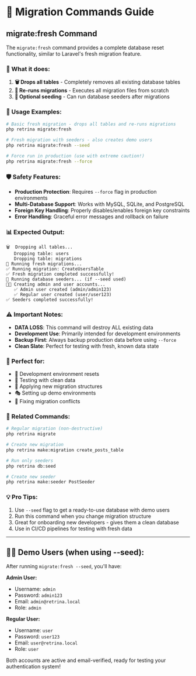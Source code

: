 
# 🔄 Migration Commands Guide

## migrate:fresh Command

The `migrate:fresh` command provides a complete database reset functionality, similar to Laravel's fresh migration feature.

### 🎯 What it does:

1. **🗑️ Drops all tables** - Completely removes all existing database tables
2. **🔄 Re-runs migrations** - Executes all migration files from scratch
3. **🌱 Optional seeding** - Can run database seeders after migrations

### 🚀 Usage Examples:

```bash
# Basic fresh migration - drops all tables and re-runs migrations
php retrina migrate:fresh

# Fresh migration with seeders - also creates demo users
php retrina migrate:fresh --seed

# Force run in production (use with extreme caution!)
php retrina migrate:fresh --force
```

### 🛡️ Safety Features:

- **Production Protection**: Requires `--force` flag in production environments
- **Multi-Database Support**: Works with MySQL, SQLite, and PostgreSQL
- **Foreign Key Handling**: Properly disables/enables foreign key constraints
- **Error Handling**: Graceful error messages and rollback on failure

### 📊 Expected Output:

```
🗑️  Dropping all tables...
   Dropping table: users
   Dropping table: migrations
🔄 Running fresh migrations...
✅ Running migration: CreateUsersTable
✅ Fresh migration completed successfully!
🌱 Running database seeders... (if --seed used)
🧑‍💼 Creating admin and user accounts...
   ✅ Admin user created (admin/admin123)
   ✅ Regular user created (user/user123)
✅ Seeders completed successfully!
```

### ⚠️ Important Notes:

- **DATA LOSS**: This command will destroy ALL existing data
- **Development Use**: Primarily intended for development environments
- **Backup First**: Always backup production data before using `--force`
- **Clean Slate**: Perfect for testing with fresh, known data state

### 🎯 Perfect for:

- 🔧 Development environment resets
- 🧪 Testing with clean data
- 📝 Applying new migration structures
- 🎭 Setting up demo environments
- 🔄 Fixing migration conflicts

### 🔗 Related Commands:

```bash
# Regular migration (non-destructive)
php retrina migrate

# Create new migration
php retrina make:migration create_posts_table

# Run only seeders
php retrina db:seed

# Create new seeder
php retrina make:seeder PostSeeder
```

### 💡 Pro Tips:

1. Use `--seed` flag to get a ready-to-use database with demo users
2. Run this command when you change migration structure
3. Great for onboarding new developers - gives them a clean database
4. Use in CI/CD pipelines for testing with fresh data

---

## 🧑‍💼 Demo Users (when using --seed):

After running `migrate:fresh --seed`, you'll have:

**Admin User:**
- Username: `admin`
- Password: `admin123`
- Email: `admin@retrina.local`
- Role: `admin`

**Regular User:**
- Username: `user`
- Password: `user123`
- Email: `user@retrina.local`
- Role: `user`

Both accounts are active and email-verified, ready for testing your authentication system! 